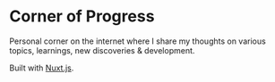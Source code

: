 # Corner of Progress

Personal corner on the internet where I share my thoughts on various topics, learnings, new discoveries & development.

Built with [Nuxt.js](https://nuxtjs.org).
